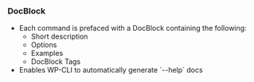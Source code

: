 ### DocBlock

* Each command is prefaced with a DocBlock containing the following:
	* Short description <!-- .element: class="fragment" -->
	* Options <!-- .element: class="fragment" -->
	* Examples <!-- .element: class="fragment" -->
	* DocBlock Tags <!-- .element: class="fragment" -->
* <!-- .element: class="fragment" --> Enables WP-CLI to automatically generate `--help` docs
